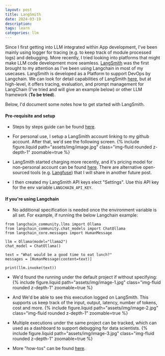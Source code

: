 ```yaml
---
layout: post
title: LangSmith
date: 2024-03-19
description: 
tags: learn
categories: llm
---
```

Since I first getting into LLM integrated within App development, I've been mainly using logger for tracing (e.g. to keep track of module processed logs) and debugging. More recently, I tried looking into platforms that might make LLM code development more seamless. [LangSmith](https://www.langchain.com/langsmith) was the first brought to my attention as I've been using Langchain in most of my usecases. LangSmith is developed as a Platform to support DevOps by Langchain. We can look for detail capabilities of LangSmith [here](https://docs.smith.langchain.com), but at high-level, it offers tracing,  evaluation, and prompt management for LangChain (I've tried and will give an example below) or other LLM framework (**To be tried**).

Below, I'd document some notes how to get started with LangSmith.



#### Pre-requisite and setup
- Steps by steps guide can be found [here](https://docs.smith.langchain.com/setup). 

- For personal use, I setup a LangSmith account linking to my github account. After that, we'd see the following screen.
  {% include figure.liquid path="assets/img/image.jpg" class="img-fluid rounded z-depth-1" zoomable=true %}
  <!-- ![alt text](https://github.com/achchg/achchg.github.io/blob/master/_posts/image.png)  -->

- LangSmith started charging more recently, and it's pricing model for non-personal account can be found [here](https://docs.smith.langchain.com/pricing). There are alternative open-sourced tools (e.g. [Langfuse](https://langfuse.com)) that I will share in another future post.
  
- I then created my LangSmith API keys elect "Settings". Use this API key for the env variable `LANGCHAIN_API_KEY`.


#### If you're using Langchain
- No additional specification is needed once the environment variable is all set. For example, if running the below Langchain example: 

```{python}
from langchain_community.llms import Ollama
from langchain_community.chat_models import ChatOllama
from langchain_core.messages import HumanMessage

llm = Ollama(model="llama2")
chat_model = ChatOllama()

text = "What would be a good time to eat lunch?"
messages = [HumanMessage(content=text)]

print(llm.invoke(text))
```
- We'd found the running under the default project if without specifying: 
  {% include figure.liquid path="assets/img/image-1.jpg" class="img-fluid rounded z-depth-1" zoomable=true %}
  <!-- ![alt text](https://github.com/achchg/achchg.github.io/blob/master/_posts/image-1.png) -->

- And We'd be able to see this execution logged on LangSmith. This supports us keep track of the input, output, latency, number of tokens, cost and more. 
  {% include figure.liquid path="assets/img/image-2.jpg" class="img-fluid rounded z-depth-1" zoomable=true %}
  <!-- ![alt text](https://github.com/achchg/achchg.github.io/blob/master/_posts/image-2.png) -->

- Multiple executions under the same project can be tracked, which can used as a dashboard to support debugging for data scientists.
  {% include figure.liquid path="assets/img/image-3.jpg" class="img-fluid rounded z-depth-1" zoomable=true %}
  <!-- ![alt text](https://github.com/achchg/achchg.github.io/blob/master/_posts/image-3.png) -->

- More "how-tos" can be found [here](https://docs.smith.langchain.com/tracing/faq).